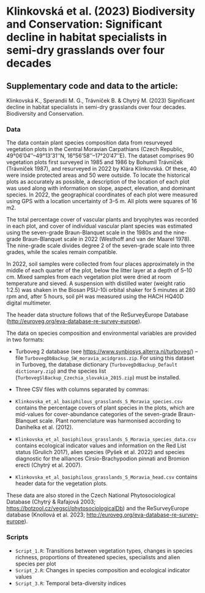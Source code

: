 # Klinkovská et al. (2023) Biodiversity and Conservation: Significant decline in habitat specialists in semi-dry grasslands over four decades

## Supplementary code and data to the article:
Klinkovská K., Sperandii M. G., Trávníček B. & Chytrý M. (2023) Significant decline in habitat specialists in semi-dry grasslands over four decades. Biodiversity and Conservation.

### Data

The data contain plant species composition data from resurveyed vegetation plots in the Central Moravian Carpathians (Czech Republic, 49°06’04’’–49°13’31’’N, 16°56’58’’–17°20’47’’E). The dataset comprises 90 vegetation plots first surveyed in 1985 and 1986 by Bohumil Trávníček (Trávníček 1987), and resurveyed in 2022 by Klára Klinkovská. Of these, 40 were inside protected areas and 50 were outside. To locate the historical plots as accurately as possible, a description of the location of each plot was used along with information on slope, aspect, elevation, and dominant species. In 2022, the geographical coordinates of each plot were measured using GPS with a location uncertainty of 3–5 m. All plots were squares of 16 m2. 

The total percentage cover of vascular plants and bryophytes was recorded in each plot, and cover of individual vascular plant species was estimated using the seven-grade Braun-Blanquet scale in the 1980s and the nine-grade Braun-Blanquet scale in 2022 (Westhoff and van der Maarel 1978). The nine-grade scale divides degree 2 of the seven-grade scale into three grades, while the scales remain compatible. 

In 2022, soil samples were collected from four places approximately in the middle of each quarter of the plot, below the litter layer at a depth of 5–10 cm. Mixed samples from each vegetation plot were dried at room temperature and sieved. A suspension with distilled water (weight ratio 1:2.5) was shaken in the Biosan PSU-10i orbital shaker for 5 minutes at 280 rpm and, after 5 hours, soil pH was measured using the HACH HQ40D digital multimeter. 

The header data structure follows that of the ReSurveyEurope Database (http://euroveg.org/eva-database-re-survey-europe). 

The data on species composition and environmental variables are provided in two formats:

*	Turboveg 2 database (see https://www.synbiosys.alterra.nl/turboveg/) – file `TurbovegDbBackup_SW_moravia_acidgrass.zip`. For using this dataset in Turboveg, the database dictionary (`TurbovegDdBackup_Default dictionary.zip`) and the species list (`TurbovegSlBackup_Czechia_slovakia_2015.zip`) must be installed.

*	Three CSV files with columns separated by commas:
   *	`Klinkovska_et_al_basiphilous_grasslands_S_Moravia_species.csv` contains the percentage covers of plant species in the plots, which are mid-values for cover-abundance categories of the seven-grade Braun-Blanquet scale. Plant nomenclature was harmonised according to Danihelka et al. (2012).
   *	`Klinkovska_et_al_basiphilous_grasslands_S_Moravia_species_data.csv` contains ecological indicator values and information on the Red List status (Grulich 2017), alien species (Pyšek et al. 2022) and species diagnostic for the alliances Cirsio-Brachypodion pinnati and Bromion erecti (Chytrý et al. 2007).
   *	`Klinkovska_et_al_basiphilous_grasslands_S_Moravia_head.csv` contains header data for the vegetation plots.

These data are also stored in the Czech National Phytosociological Database (Chytrý & Rafajová 2003; https://botzool.cz/vegsci/phytosociologicalDb) and the ReSurveyEurope database (Knollová et al. 2023; http://euroveg.org/eva-database-re-survey-europe).

### Scripts

* `Script_1.R`: Transitions between vegetation types, changes in species richness, proportions of threatened species, specialists and alien species per plot
* `Script_2.R`: Changes in species composition and ecological indicator values
* `Script_3.R`: Temporal beta-diversity indices
